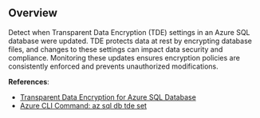 ## Overview

Detect when Transparent Data Encryption (TDE) settings in an Azure SQL database were updated. TDE protects data at rest by encrypting database files, and changes to these settings can impact data security and compliance. Monitoring these updates ensures encryption policies are consistently enforced and prevents unauthorized modifications.

**References**:
- [Transparent Data Encryption for Azure SQL Database](https://learn.microsoft.com/en-us/azure/azure-sql/database/transparent-data-encryption-tde-overview)
- [Azure CLI Command: az sql db tde set](https://learn.microsoft.com/en-us/cli/azure/sql/db/tde?view=azure-cli-latest#az-sql-db-tde-set)
